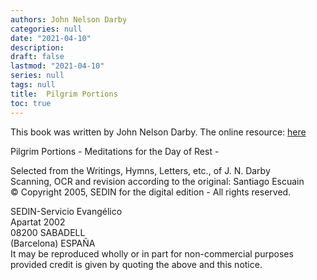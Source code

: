```yaml
---
authors: John Nelson Darby
categories: null
date: "2021-04-10"
description: 
draft: false
lastmod: "2021-04-10"
series: null
tags: null
title:  Pilgrim Portions
toc: true
---
```


This book was written by John Nelson Darby. The online resource: <a href = "http://www.sedin.org/portions/p02eng.html">here</a>


Pilgrim Portions - Meditations for the Day of Rest -  

Selected from the Writings, Hymns, Letters, etc., of J. N. Darby  
Scanning, OCR and revision according to the original: Santiago Escuain  
© Copyright 2005, SEDIN for the digital edition - All rights reserved.  

SEDIN-Servicio Evangélico  
Apartat 2002  
08200 SABADELL  
(Barcelona) ESPAÑA  
It may be reproduced wholly or in part for non-commercial purposes provided credit is given by quoting the above and this notice.  
